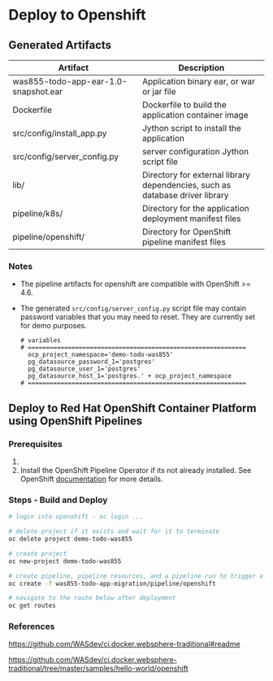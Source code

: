# Deploy to Openshift

## Generated Artifacts
| Artifact | Description |
| --- | --- |
| was855-todo-app-ear-1.0-snapshot.ear | Application binary ear, or war or jar file |
| Dockerfile | Dockerfile to build the application container image |
| src/config/install_app.py | Jython script to install the application |
| src/config/server_config.py | server configuration Jython script file |  
| lib/ | Directory for external library dependencies, such as database driver library | 
| pipeline/k8s/ | Directory for the application deployment manifest files |
| pipeline/openshift/ | Directory for OpenShift pipeline manifest files |

### Notes
- The pipeline artifacts for openshift are compatible with OpenShift >= 4.6.

- The generated `src/config/server_config.py` script file may contain password variables that you may need to reset. They are currently set for demo purposes.

  ```
  # variables
  # ============================================================
    ocp_project_namespace='demo-todo-was855'
    pg_datasource_password_1='postgres'
    pg_datasource_user_1='postgres'
    pg_datasource_host_1='postgres.' + ocp_project_namespace
  # ============================================================  
  ```

## Deploy to Red Hat OpenShift Container Platform using OpenShift Pipelines

### Prerequisites
1. 
2. Install the OpenShift Pipeline Operator if its not already installed. See OpenShift [documentation](https://docs.openshift.com/container-platform/4.6/pipelines/installing-pipelines.html) for more details.

### Steps - Build and Deploy

```bash
# login into openshift - oc login ...

# delete project if it exists and wait for it to terminate
oc delete project demo-todo-was855

# create project
oc new-project demo-todo-was855

# create pipeline, pipeline resources, and a pipeline run to trigger a pipeline
oc create -f was855-todo-app-migration/pipeline/openshift

# navigate to the route below after deployment
oc get routes
```

### References

https://github.com/WASdev/ci.docker.websphere-traditional#readme

https://github.com/WASdev/ci.docker.websphere-traditional/tree/master/samples/hello-world/openshift
